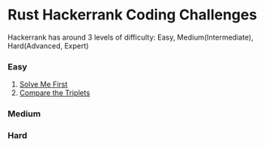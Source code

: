 # Rust Hackerrank Coding Challenges
Hackerrank has around 3 levels of difficulty: Easy, Medium(Intermediate), Hard(Advanced, Expert)

### Easy
1. [Solve Me First](https://github.com/rain-coin/rust-hackerrank-challenges/tree/main/easy/solve-me-first)
2. [Compare the Triplets](https://github.com/rain-coin/rust-hackerrank-challenges/tree/main/easy/compare-the-triplets)

### Medium

### Hard